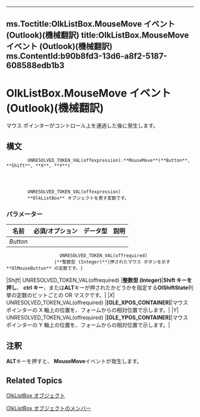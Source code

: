 

---
ms.Toctitle:OlkListBox.MouseMove イベント (Outlook)(機械翻訳)
title:OlkListBox.MouseMove イベント (Outlook)(機械翻訳)
ms.ContentId:b90b8fd3-13d6-a8f2-5187-608588edb1b3
---
# OlkListBox.MouseMove イベント (Outlook)(機械翻訳)




マウス ポインターがコントロール上を通過した後に発生します。

## 構文

            UNRESOLVED_TOKEN_VAL(offexpression).**MouseMove**(**Button**, **Shift**, **X**, **Y**)




            UNRESOLVED_TOKEN_VAL(offexpression)
            **OlkListBox** オブジェクトを表す変数です。

### パラメーター

|**名前**|**必須/オプション**|**データ型**|**説明**|
|---|---|---|---|
|*Button*|
                        UNRESOLVED_TOKEN_VAL(offrequired)
                      |**整数型 (Integer)**|押されたマウス ボタンを示す **OlMouseButton** の定数です。|
|*Shift*|
                        UNRESOLVED_TOKEN_VAL(offrequired)
                      |**整数型 (Integer)**|**Shift キーを押し**、 **ctrl キー**、または**ALT**キーが押されたかどうかを指定する**OlShiftState**列挙の定数のビットごとの OR マスクです。|
|*X*|
                        UNRESOLVED_TOKEN_VAL(offrequired)
                      |**[OLE_XPOS_CONTAINER]**|マウス ポインターの X 軸上の位置を、フォームからの相対位置で示します。|
|*Y*|
                        UNRESOLVED_TOKEN_VAL(offrequired)
                      |**[OLE_YPOS_CONTAINER]**|マウス ポインターの Y 軸上の位置を、フォームからの相対位置で示します。|





## 注釈
**ALT**キーを押すと、 **MouseMove**イベントが発生します。



## Related Topics

[OlkListBox オブジェクト](373d2a00-97e5-2ed3-f15f-577d97b32334.md)

[OlkListBox オブジェクトのメンバー](b8bed0b5-6994-1492-055e-4067b232f9c4.md)




